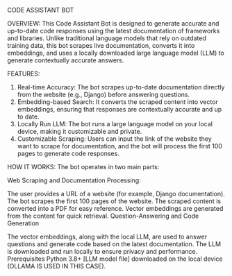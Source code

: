CODE ASSISTANT BOT

OVERVIEW:
This Code Assistant Bot is designed to generate accurate and up-to-date code responses using the latest documentation of frameworks and libraries. Unlike traditional language models that rely on outdated training data, this bot scrapes live documentation, converts it into embeddings, and uses a locally downloaded large language model (LLM) to generate contextually accurate answers.

FEATURES:
1. Real-time Accuracy: The bot scrapes up-to-date documentation directly from the website (e.g., Django) before answering questions.
2. Embedding-based Search: It converts the scraped content into vector embeddings, ensuring that responses are contextually accurate and up to date.
3. Locally Run LLM: The bot runs a large language model on your local device, making it customizable and private.
4. Customizable Scraping: Users can input the link of the website they want to scrape for documentation, and the bot will process the first 100 pages to generate code responses.

HOW IT WORKS:
The bot operates in two main parts:

Web Scraping and Documentation Processing:

The user provides a URL of a website (for example, Django documentation).
The bot scrapes the first 100 pages of the website.
The scraped content is converted into a PDF for easy reference.
Vector embeddings are generated from the content for quick retrieval.
Question-Answering and Code Generation

The vector embeddings, along with the local LLM, are used to answer questions and generate code based on the latest documentation.
The LLM is downloaded and run locally to ensure privacy and performance.
Prerequisites
Python 3.8+
[LLM model file] downloaded on the local device (OLLAMA IS USED IN THIS CASE).
